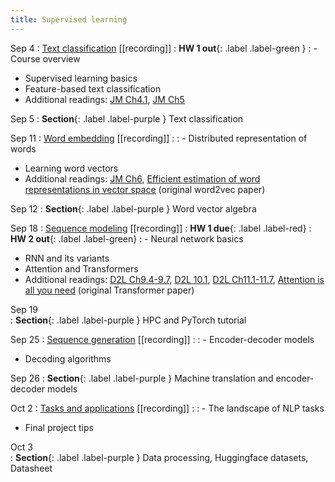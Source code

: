 ```yaml
---
title: Supervised learning 
---
```


Sep 4
: [Text classification]() [[recording]]
  : **HW 1 out**{: .label .label-green }
: - Course overview
  - Supervised learning basics
  - Feature-based text classification
  - Additional readings: [JM Ch4.1](https://web.stanford.edu/~jurafsky/slp3/4.pdf), [JM Ch5](https://web.stanford.edu/~jurafsky/slp3/5.pdf)

Sep 5 
: **Section**{: .label .label-purple } Text classification 

Sep 11 
: [Word embedding]() [[recording]]
  : 
: - Distributed representation of words
  - Learning word vectors
  - Additional readings: [JM Ch6](https://web.stanford.edu/~jurafsky/slp3/6.pdf), [Efficient estimation of word representations in vector space](https://arxiv.org/pdf/1301.3781) (original word2vec paper)

Sep 12
: **Section**{: .label .label-purple } Word vector algebra 

Sep 18 
: [Sequence modeling]() [[recording]]
  : **HW 1 due**{: .label .label-red}
  : **HW 2 out**{: .label .label-green}
: - Neural network basics
  - RNN and its variants 
  - Attention and Transformers
  - Additional readings: [D2L Ch9.4-9.7](https://d2l.ai/chapter_recurrent-neural-networks/index.html), [D2L 10.1](https://d2l.ai/chapter_recurrent-modern/lstm.html), [D2L Ch11.1-11.7](https://d2l.ai/chapter_recurrent-neural-networks/index.html), [Attention is all you need](https://arxiv.org/pdf/1706.03762) (original Transformer paper)

Sep 19           
: **Section**{: .label .label-purple } HPC and PyTorch tutorial 

Sep 25
: [Sequence generation]() [[recording]]
    : 
: - Encoder-decoder models
  - Decoding algorithms

Sep 26
: **Section**{: .label .label-purple } Machine translation and encoder-decoder models

Oct 2
: [Tasks and applications]() [[recording]]
  : 
: - The landscape of NLP tasks
  - Final project tips 

Oct 3           
: **Section**{: .label .label-purple } Data processing, Huggingface datasets, Datasheet 
